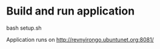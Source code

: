 # Build and run application

bash setup.sh

Application runs on http://revnyirongo.ubuntunet.org:8081/
